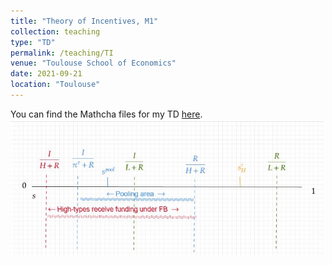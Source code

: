 ```yaml
---
title: "Theory of Incentives, M1"
collection: teaching
type: "TD"
permalink: /teaching/TI
venue: "Toulouse School of Economics"
date: 2021-09-21
location: "Toulouse"
---
```


You can find the Mathcha files for my TD [here](https://www.mathcha.io/editor/4W95sNVtLpHpB4YxLF0BNyBYsGmy21zuydQQ19). <br />
<img src="/images/IT1.jpg" style="width:500px;"/>
